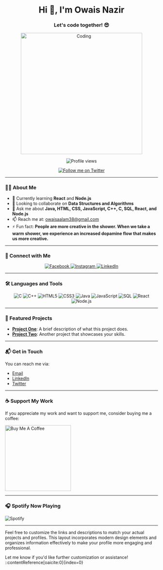 <h1 align="center">Hi 👋, I'm Owais Nazir</h1>
<h3 align="center">Let's code together! 😎</h3>

<p align="center">
  <img src="https://media.tenor.com/rePDfDWO3XoAAAAd/hacking.gif" width="400" alt="Coding" />
</p>

<p align="center">
  <img src="https://komarev.com/ghpvc/?username=owaisaalam&label=Profile%20views&color=0e75b6&style=flat" alt="Profile views" />
</p>

<p align="center">
  <a href="https://twitter.com/owaisaalam38" target="_blank">
    <img src="https://img.shields.io/twitter/follow/owaisaalam38?style=for-the-badge&logo=twitter" alt="Follow me on Twitter" />
  </a>
</p>

---

### 👨‍💻 About Me

- 🌱 Currently learning **React** and **Node.js**
- 👯 Looking to collaborate on **Data Structures and Algorithms**
- 💬 Ask me about **Java, HTML, CSS, JavaScript, C++, C, SQL, React, and Node.js**
- 📫 Reach me at: [owaisaalam38@gmail.com](mailto:owaisaalam38@gmail.com)
- ⚡ Fun fact: **People are more creative in the shower. When we take a warm shower, we experience an increased dopamine flow that makes us more creative.**

---

### 🔗 Connect with Me

<p align="center">
  <a href="https://fb.com/owais.nazir" target="_blank">
    <img src="https://img.shields.io/badge/Facebook-owais.nazir-blue?style=for-the-badge&logo=facebook" alt="Facebook" />
  </a>
  <a href="https://instagram.com/owais_eeee" target="_blank">
    <img src="https://img.shields.io/badge/Instagram-owais_eeee-purple?style=for-the-badge&logo=instagram" alt="Instagram" />
  </a>
  <a href="https://www.linkedin.com/in/owais-nazir/" target="_blank">
    <img src="https://img.shields.io/badge/LinkedIn-owais.nazir-blue?style=for-the-badge&logo=linkedin" alt="LinkedIn" />
  </a>
</p>

---

### 🛠️ Languages and Tools

<p align="center">
  <img src="https://img.shields.io/badge/C-00599C?style=for-the-badge&logo=c&logoColor=white" alt="C" />
  <img src="https://img.shields.io/badge/C%2B%2B-00599C?style=for-the-badge&logo=cplusplus&logoColor=white" alt="C++" />
  <img src="https://img.shields.io/badge/HTML5-E34F26?style=for-the-badge&logo=html5&logoColor=white" alt="HTML5" />
  <img src="https://img.shields.io/badge/CSS3-1572B6?style=for-the-badge&logo=css3&logoColor=white" alt="CSS3" />
  <img src="https://img.shields.io/badge/Java-007396?style=for-the-badge&logo=java&logoColor=white" alt="Java" />
  <img src="https://img.shields.io/badge/JavaScript-F7DF1E?style=for-the-badge&logo=javascript&logoColor=black" alt="JavaScript" />
  <img src="https://img.shields.io/badge/SQL-4479A1?style=for-the-badge&logo=mysql&logoColor=white" alt="SQL" />
  <img src="https://img.shields.io/badge/React-61DAFB?style=for-the-badge&logo=react&logoColor=black" alt="React" />
  <img src="https://img.shields.io/badge/Node.js-339933?style=for-the-badge&logo=node.js&logoColor=white" alt="Node.js" />
</p>

---

### 💼 Featured Projects

- **[Project One](https://github.com/owaisaalam/project-one)**: A brief description of what this project does.
- **[Project Two](https://github.com/owaisaalam/project-two)**: Another project that showcases your skills.

---

### 📬 Get in Touch

You can reach me via:

- [Email](mailto:owaisaalam38@gmail.com)
- [LinkedIn](https://www.linkedin.com/in/owais-nazir/)
- [Twitter](https://twitter.com/owaisaalam38)

---

### ☕ Support My Work

If you appreciate my work and want to support me, consider buying me a coffee:

<a href="https://www.buymeacoffee.com/owaisnazir" target="_blank">
  <img src="https://cdn.buymeacoffee.com/buttons/v2/default-yellow.png" alt="Buy Me A Coffee" width="217" />
</a>

---

### 🎧 Spotify Now Playing

![Spotify](https://spotify-github-profile.vercel.app/api/view?uid=owaisaalam38&cover_image=true&theme=default)

---

Feel free to customize the links and descriptions to match your actual projects and profiles. This layout incorporates modern design elements and organizes information effectively to make your profile more engaging and professional.

Let me know if you'd like further customization or assistance!
::contentReference[oaicite:0]{index=0}
